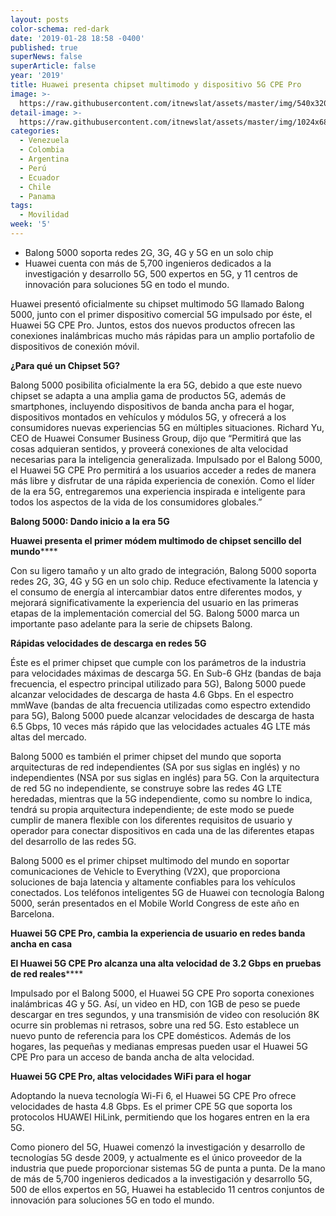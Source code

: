 ```yaml
---
layout: posts
color-schema: red-dark
date: '2019-01-28 18:58 -0400'
published: true
superNews: false
superArticle: false
year: '2019'
title: Huawei presenta chipset multimodo y dispositivo 5G CPE Pro
image: >-
  https://raw.githubusercontent.com/itnewslat/assets/master/img/540x320/Balong-5000-p.jpg
detail-image: >-
  https://raw.githubusercontent.com/itnewslat/assets/master/img/1024x680/Balong-5000-g.jpg
categories:
  - Venezuela
  - Colombia
  - Argentina
  - Perú
  - Ecuador
  - Chile
  - Panama
tags:
  - Movilidad
week: '5'
---
```

- Balong 5000 soporta redes 2G, 3G, 4G y 5G en un solo chip
- Huawei cuenta con más de 5,700 ingenieros dedicados a la investigación y desarrollo 5G, 500 expertos en 5G, y 11 centros de innovación para soluciones 5G en todo el mundo.

Huawei presentó oficialmente su chipset multimodo 5G llamado Balong 5000, junto con el primer dispositivo comercial 5G impulsado por éste, el Huawei 5G CPE Pro. Juntos, estos dos nuevos productos ofrecen las conexiones inalámbricas mucho más rápidas para un amplio portafolio de dispositivos de conexión móvil.

**¿Para qué un Chipset 5G?**

Balong 5000 posibilita oficialmente la era 5G, debido a que este nuevo chipset se adapta a una amplia gama de productos 5G, además de smartphones, incluyendo dispositivos de banda ancha para el hogar, dispositivos montados en vehículos y módulos 5G, y ofrecerá a los consumidores nuevas experiencias 5G en múltiples situaciones.
Richard Yu, CEO de Huawei Consumer Business Group, dijo que “Permitirá que las cosas adquieran sentidos, y proveerá conexiones de alta velocidad necesarias para la inteligencia generalizada. Impulsado por el Balong 5000, el Huawei 5G CPE Pro permitirá a los usuarios acceder a redes de manera más libre y disfrutar de una rápida experiencia de conexión. Como el líder de la era 5G, entregaremos una experiencia inspirada e inteligente para todos los aspectos de la vida de los consumidores globales.”

**Balong 5000: Dando inicio a la era 5G**
 
**Huawei presenta el primer módem multimodo de chipset sencillo del mundo******

Con su ligero tamaño y un alto grado de integración, Balong 5000 soporta redes 2G, 3G, 4G y 5G en un solo chip. Reduce efectivamente la latencia y el consumo de energía al intercambiar datos entre diferentes modos, y mejorará significativamente la experiencia del usuario en las primeras etapas de la implementación comercial del 5G. Balong 5000 marca un importante paso adelante para la serie de chipsets Balong.

**Rápidas velocidades de descarga en redes 5G**

Éste es el primer chipset que cumple con los parámetros de la industria para velocidades máximas de descarga 5G. En Sub-6 GHz (bandas de baja frecuencia, el espectro principal utilizado para 5G), Balong 5000 puede alcanzar velocidades de descarga de hasta 4.6 Gbps. En el espectro mmWave (bandas de alta frecuencia utilizadas como espectro extendido para 5G), Balong 5000 puede alcanzar velocidades de descarga de hasta 6.5 Gbps, 10 veces más rápido que las velocidades actuales 4G LTE más altas del mercado.

Balong 5000 es también el primer chipset del mundo que soporta arquitecturas de red independientes (SA por sus siglas en inglés) y no independientes (NSA por sus siglas en inglés) para 5G. Con la arquitectura de red 5G no independiente, se construye sobre las redes 4G LTE heredadas, mientras que la 5G independiente, como su nombre lo indica, tendrá su propia arquitectura independiente; de este modo se puede cumplir de manera flexible con los diferentes requisitos de usuario y operador para conectar dispositivos en cada una de las diferentes etapas del desarrollo de las redes 5G.

Balong 5000 es el primer chipset multimodo del mundo en soportar comunicaciones de Vehicle to Everything (V2X), que proporciona soluciones de baja latencia y altamente confiables para los vehículos conectados. Los teléfonos inteligentes 5G de Huawei con tecnología Balong 5000, serán presentados en el Mobile World Congress de este año en Barcelona.

**Huawei 5G CPE Pro, cambia la experiencia de usuario en redes banda ancha en casa**
 
**El Huawei 5G CPE Pro alcanza una alta velocidad de 3.2 Gbps en pruebas de red reales******

Impulsado por el Balong 5000, el Huawei 5G CPE Pro soporta conexiones inalámbricas 4G y 5G. Así, un video en HD, con 1GB de peso se puede descargar en tres segundos, y una transmisión de video con resolución 8K ocurre sin problemas ni retrasos, sobre una red 5G. Esto establece un nuevo punto de referencia para los CPE domésticos. Además de los hogares, las pequeñas y medianas empresas pueden usar el Huawei 5G CPE Pro para un acceso de banda ancha de alta velocidad.

**Huawei 5G CPE Pro, altas velocidades WiFi para el hogar**

Adoptando la nueva tecnología Wi-Fi 6, el Huawei 5G CPE Pro ofrece velocidades de hasta 4.8 Gbps. Es el primer CPE 5G que soporta los protocolos HUAWEI HiLink, permitiendo que los hogares entren en la era 5G.

Como pionero del 5G, Huawei comenzó la investigación y desarrollo de tecnologías 5G desde 2009, y actualmente es el único proveedor de la industria que puede proporcionar sistemas 5G de punta a punta. De la mano de más de 5,700 ingenieros dedicados a la investigación y desarrollo 5G, 500 de ellos expertos en 5G, Huawei ha establecido 11 centros conjuntos de innovación para soluciones 5G en todo el mundo.